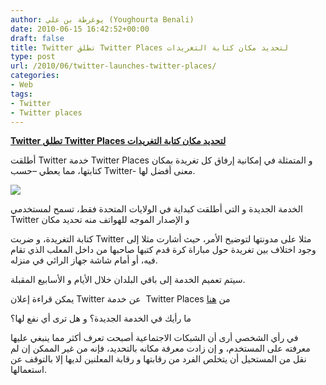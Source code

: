 ```yaml
---
author: يوغرطة بن علي (Youghourta Benali)
date: 2010-06-15 16:42:52+00:00
draft: false
title: Twitter تطلق Twitter Places لتحديد مكان كتابة التغريدات
type: post
url: /2010/06/twitter-launches-twitter-places/
categories:
- Web
tags:
- Twitter
- Twitter places
---
```


**[Twitter تطلق Twitter Places لتحديد مكان كتابة التغريدات](https://www.it-scoop.com/2010/06/twitter-launches-twitter-places)**


أطلقت Twitter خدمة Twitter Places و المتمثلة في إمكانية إرفاق كل تغريدة بمكان كتابتها، مما يعطي –حسب Twitter- معنى أفضل لها.

[![](https://3.bp.blogspot.com/_CkYnq4qiHGc/TBajRoOIzqI/AAAAAAAABtE/7F3FM652K4U/s400/place_tweets_1.png)
](https://www.it-scoop.com/2010/06/twitter-launches-twitter-places)

الخدمة الجديدة و التي أطلقت كبداية في الولايات المتحدة فقط، تسمح لمستخدمي Twitter و الإصدار الموجه للهواتف منه تحديد مكان

كتابة التغريدة، و ضربت Twitter مثلا على مدونتها لتوضيح الأمر، حيث أشارت مثلا إلى وجود اختلاف بين تغريدة حول مباراة كرة قدم كتبها صاحبها من داخل المعلب الذي تقام فيه، أو أمام شاشة جهاز الرائي في منزله.

سيتم تعميم الخدمة إلى باقي البلدان خلال الأيام و الأسابيع المقبلة.

يمكن قراءة إعلان Twitter عن خدمة  Twitter Places من [هنا](http://blog.twitter.com/2010/06/twitter-places-more-context-for-your.html)

ما رأيك في الخدمة الجديدة؟ و هل ترى أي نفع لها؟

في رأي الشخصي أرى أن الشبكات الاجتماعية أصبحت تعرف أكثر مما ينبغي عليها معرفته على المستخدم، و إن زادت معرفة مكانه بالتحديد، فإنه من غير الممكن إن لم نقل من المستحيل أن يتخلص الفرد من رقابتها و رقابة المعلنين لديها إلا بالتوقف عن استعمالها.
